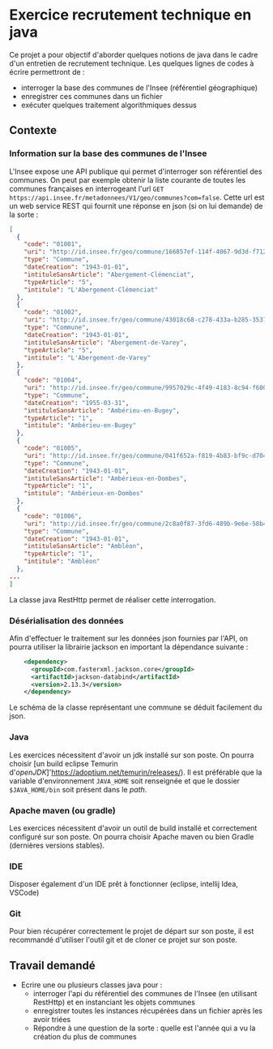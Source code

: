 # Exercice recrutement technique en java

Ce projet a pour objectif d'aborder quelques notions de java dans le cadre d'un entretien de recrutement technique.
Les quelques lignes de codes à écrire permettront de :
- interroger la base des communes de l'Insee (référentiel géographique)
- enregistrer ces communes dans un fichier
- exécuter quelques traitement algorithmiques dessus

## Contexte

### Information sur la base des communes de l'Insee

L'Insee expose une API publique qui permet d'interroger son référentiel des communes. On peut par exemple obtenir la liste courante de toutes les communes françaises en interrogeant l'url `GET https://api.insee.fr/metadonnees/V1/geo/communes?com=false`. Cette url est un web service REST qui fournit une réponse en json (si on lui demande) de la sorte :
```json
[
  {
    "code": "01001",
    "uri": "http://id.insee.fr/geo/commune/166857ef-114f-4067-9d3d-f712562850c5",
    "type": "Commune",
    "dateCreation": "1943-01-01",
    "intituleSansArticle": "Abergement-Clémenciat",
    "typeArticle": "5",
    "intitule": "L'Abergement-Clémenciat"
  },
  {
    "code": "01002",
    "uri": "http://id.insee.fr/geo/commune/43018c68-c278-433a-b285-3531e8d5347e",
    "type": "Commune",
    "dateCreation": "1943-01-01",
    "intituleSansArticle": "Abergement-de-Varey",
    "typeArticle": "5",
    "intitule": "L'Abergement-de-Varey"
  },
  {
    "code": "01004",
    "uri": "http://id.insee.fr/geo/commune/9957029c-4f49-4183-8c94-f6001a6e5a92",
    "type": "Commune",
    "dateCreation": "1955-03-31",
    "intituleSansArticle": "Ambérieu-en-Bugey",
    "typeArticle": "1",
    "intitule": "Ambérieu-en-Bugey"
  },
  {
    "code": "01005",
    "uri": "http://id.insee.fr/geo/commune/041f652a-f819-4b83-bf9c-d704f1edfcb2",
    "type": "Commune",
    "dateCreation": "1943-01-01",
    "intituleSansArticle": "Ambérieux-en-Dombes",
    "typeArticle": "1",
    "intitule": "Ambérieux-en-Dombes"
  },
  {
    "code": "01006",
    "uri": "http://id.insee.fr/geo/commune/2c8a0f87-3fd6-489b-9e6e-58b44e9aba5e",
    "type": "Commune",
    "dateCreation": "1943-01-01",
    "intituleSansArticle": "Ambléon",
    "typeArticle": "1",
    "intitule": "Ambléon"
  },
...
]
```
La classe java RestHttp permet de réaliser cette interrogation. 

### Désérialisation des données

Afin d'effectuer le traitement sur les données json fournies par l'API, on pourra utiliser la librairie jackson en important la dépendance suivante :
```xml
    <dependency>
      <groupId>com.fasterxml.jackson.core</groupId>
      <artifactId>jackson-databind</artifactId>
      <version>2.13.3</version>
    </dependency>
```

Le schéma de la classe représentant une commune se déduit facilement du json.

### Java

Les exercices nécessitent d'avoir un jdk installé sur son poste. On pourra choisir [un build eclipse Temurin d'_openJDK_]'https://adoptium.net/temurin/releases/). Il est préférable que la variable d'environnement `JAVA_HOME` soit renseignée et que le dossier `$JAVA_HOME/bin` soit présent dans le _path_.

### Apache maven (ou gradle)

Les exercices nécessitent d'avoir un outil de build installé et correctement configuré sur son poste. On pourra choisir Apache maven ou bien Gradle (dernières versions stables).

### IDE

Disposer également d'un IDE prêt à fonctionner (eclipse, intellij Idea, VSCode)

### Git

Pour bien récupérer correctement le projet de départ sur son poste, il est recommandé d'utiliser l'outil git et de cloner ce projet sur son poste.

## Travail demandé

- Ecrire une ou plusieurs classes java pour :
  - interroger l'api du référentiel des communes de l'Insee (en utilisant RestHttp) et en instanciant les objets communes
  - enregistrer toutes les instances récupérées dans un fichier après les avoir triées
  - Répondre à une question de la sorte : quelle est l'année qui a vu la création du plus de communes
